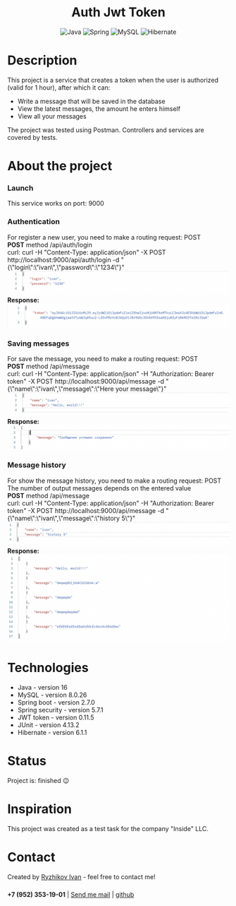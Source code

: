 <h1 align="center">Auth Jwt Token</h1>

<div align="center">
    <img src="https://img.shields.io/badge/Java-black?style=for-the-badge&logo=Java" alt="Java"/>
    <img src="https://img.shields.io/badge/Spring-black?style=for-the-badge&logo=Spring" alt="Spring"/>
    <img src="https://img.shields.io/badge/Mysql-black?style=for-the-badge&logo=Mysql" alt="MySQL"/>
    <img src="https://img.shields.io/badge/Hibernate-black?style=for-the-badge&logo=Hibernate" alt="Hibernate"/>
</div>
<h3></h3>
<h1>Description</h1>
This project is a service that creates a token when the user is authorized (valid for 1 hour), after which it can:
<ul>
    <li>Write a message that will be saved in the database</li>
    <li>View the latest messages, the amount he enters himself</li>
    <li>View all your messages</li>
</ul>
The project was tested using Postman.
Controllers and services are covered by tests.

<h1>About the project</h1>
<h3>Launch</h3>
This service works on port: 9000
<h3>Authentication</h3>
For register a new user, you need to make a routing request: POST<br>
<b>POST</b> method /api/auth/login<br>
curl: curl -H "Content-Type: application/json" -X POST http://localhost:9000/api/auth/login -d "{\"login\":\"ivan\",\"password\":\"1234\"}"<br>
<div><img src="https://github.com/coollappsus/AuthJwtToken/blob/main/assets/request_login.png?raw=true" alt="login"></div>
<b>Response:</b>
<div><img src="https://github.com/coollappsus/AuthJwtToken/blob/main/assets/response_token.png?raw=true" alt="token"></div>

<h3>Saving messages</h3>
For save the message, you need to make a routing request: POST<br>
<b>POST</b> method /api/message<br>
curl: curl -H "Content-Type: application/json" -H "Authorization: Bearer token" -X POST http://localhost:9000/api/message -d "{\"name\":\"ivan\",\"message\":\"Here your message\"}"<br>
<div><img src="https://github.com/coollappsus/AuthJwtToken/blob/main/assets/request_save_message.png?raw=true" alt="message"></div>
<b>Response:</b>
<div><img src="https://github.com/coollappsus/AuthJwtToken/blob/main/assets/response_save_message.png?raw=true" alt="save_message"></div>

<h3>Message history</h3>
For show the message history, you need to make a routing request: POST<br>
The number of output messages depends on the entered value<br>
<b>POST</b> method /api/message<br>
curl: curl -H "Content-Type: application/json" -H "Authorization: Bearer token" -X POST http://localhost:9000/api/message -d "{\"name\":\"ivan\",\"message\":\"history 5\"}"<br>
<div><img src="https://github.com/coollappsus/AuthJwtToken/blob/main/assets/request_history.png?raw=true" alt="history"></div>
<b>Response:</b>
<div><img src="https://github.com/coollappsus/AuthJwtToken/blob/main/assets/response_history.png?raw=true" alt="show_history"></div>

<h1>Technologies</h1>
<ul>
    <li>Java - version 16</li>
    <li>MySQL - version 8.0.26</li>
    <li>Spring boot - version 2.7.0</li>
    <li>Spring security - version 5.7.1</li>
    <li>JWT token - version 0.11.5</li>
    <li>JUnit - version 4.13.2</li>
    <li>Hibernate - version 6.1.1</li>
</ul>

<h1>Status</h1>
Project is: finished 😉

<h1>Inspiration</h1>
This project was created as a test task for the company "Inside" LLC.

<h1>Contact</h1>
Created by <a href="https://t.me/coollappsus"> Ryzhikov Ivan</a> - feel free to contact me!
<h3></h3>

<div><b>+7 (952) 353-19-01</b> | <a href="mailto:ntdr.94@yandex.ru"> Send me mail</a>  |
    <a href="https://github.com/coollappsus"> github</a></div>

